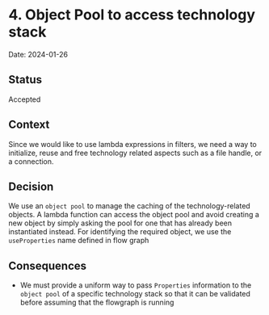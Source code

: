 # 4. Object Pool to access technology stack 

Date: 2024-01-26

## Status

Accepted

## Context

Since we would like to use lambda expressions in filters, we need a way to initialize, reuse and free technology related aspects such as a file handle, or a connection.  

## Decision

We use an `object pool` to manage the caching of the technology-related objects. A lambda function can access the object pool and avoid creating a new object by simply asking the pool for one that has already been instantiated instead. For identifying the required object, 
we use the `useProperties` name defined in flow graph

## Consequences

* We must provide a uniform way to pass `Properties` information to the `object pool` of a specific technology stack so that it can be validated before assuming that the flowgraph is running 